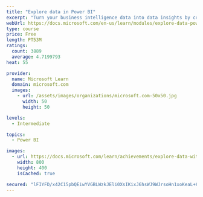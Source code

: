 ```yaml
---
title: "Explore data in Power BI"
excerpt: "Turn your business intelligence data into data insights by creating and configuring Power BI dashboards."
webUrl: https://docs.microsoft.com/en-us/learn/modules/explore-data-power-bi/
type: course
price: Free
length: PT53M
ratings:
  count: 3889
  average: 4.7199793
heat: 55

provider:
  name: Microsoft Learn
  domain: microsoft.com
  images:
    - url: /assets/images/organizations/microsoft.com-50x50.jpg
      width: 50
      height: 50

levels:
  - Intermediate

topics:
  - Power BI

images:
  - url: https://docs.microsoft.com/learn/achievements/explore-data-with-power-bi-desktop-social.png
    width: 800
    height: 400
    isCached: true

secured: "lFIYFD/x42C15pbQEiwYVGBLWzkJEli0XsIKixJ6hsWJ9WJrsoHn1xoKeaL+63iWuSzq/1D29qlVgxc/8IHpw/FHW7fuiQVxtDdD6fRxuZxoHUctJB5PMynLKPYJeRW0Gtm5VuvpL/qkkwJznYw22Gfat4XhlQYS4GttqubFI3r/0pDMvscEJmEYZ6JBSExldjIFnw3RQSMN+2K434iyy0wbrNxO9tR1R3B3aAgZqoqlnY4pAICd/JALGaabNbDELSGt+3evqyGhuQOhd5Bo3pAIHsUYkD3VT0CaIqELJAnmiMOCQWeyC7V6yE97h64aKagreNrPqX8M1+0S1q/408BLeocSnh3OyLfqqrFdAzT8ii+mvihi1ROql23t+e0CQl3sLXvZqmx51kDC9GxAm37wL8tzXM5ORyuaQ2MOhI8=;jlwyyCMx0FqB3uGgltZxRg=="
---
```


